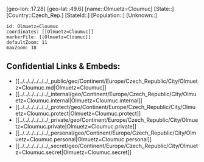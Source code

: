 ﻿---
location: [49.6,17.28]
mapzoom: [7,12] 
mapmarker: city 
type: City
tags:
- geo/City


SpocWebEntityId: 33100
isDeleted: false
confidential: public

---
[geo-lon::17.28]
[geo-lat::49.6]
[name::Olmuetz=Cloumuc]
[State::]
[Country::Czech_Rep.]
[StateId::]
[Population::]
[Unknown::]


```leaflet
id: Olmuetz=Cloumuc
coordinates: [[Olmuetz=Cloumuc]]
markerFile: [[Olmuetz=Cloumuc]]
defaultZoom: 11 
maxZoom: 18
```


## Confidential Links & Embeds: 
- [[../../../../../../_public/geo/Continent/Europe/Czech_Republic/City/Olmuetz=Cloumuc.md|Olmuetz=Cloumuc]] 
- [[../../../../../../_internal/geo/Continent/Europe/Czech_Republic/City/Olmuetz=Cloumuc.internal|Olmuetz=Cloumuc.internal]] 
- [[../../../../../../_protect/geo/Continent/Europe/Czech_Republic/City/Olmuetz=Cloumuc.protect|Olmuetz=Cloumuc.protect]] 
- [[../../../../../../_private/geo/Continent/Europe/Czech_Republic/City/Olmuetz=Cloumuc.private|Olmuetz=Cloumuc.private]] 
- [[../../../../../../_personal/geo/Continent/Europe/Czech_Republic/City/Olmuetz=Cloumuc.personal|Olmuetz=Cloumuc.personal]] 
- [[../../../../../../_secret/geo/Continent/Europe/Czech_Republic/City/Olmuetz=Cloumuc.secret|Olmuetz=Cloumuc.secret]] 
